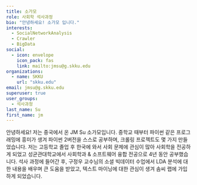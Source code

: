 ```yaml
---
title: 소가모
role: 사회학 석사과정
bio: "안녕하세요! 소가모 입니다."
interests:
  - SocialNetworkAnalysis
  - Crawler
  - BigData
social:
  - icon: envelope
    icon_pack: fas
    link: mailto:jmsu@g.skku.edu
organizations:
  - name: SKKU
    url: "skku.edu"
email: jmsu@g.skku.edu
superuser: true
user_groups:
  - 석사과정
last_name: Su
first_name: jm
---
```


안녕하세요! 저는 중국에서 온 JM Su 소가모입니다. 중학교 때부터 파이썬 같은 프로그래밍에 흥미가 생겨 파이썬 2버전을 스스로 공부하며, 크롤링 프로젝트도 몇 가지 만들었습니다. 저는 고등학교 졸업 후 한국에 와서 사회 문제에 관심이 많아 사회학을 전공하게 되었고 성균관대학교에서 사회학과 & 소프트웨어 융합 전공으로 4년 동안 공부했습니다. 석사 과정에 들어간 후, 구정우 교수님의 소셜 빅데이터 수업에서 LDA 분석에 대한 내용을 배우며 큰 도움을 받았고, 텍스트 마이닝에 대한 관심이 생겨 솜씨 랩에 가입하게 되었습니다.
